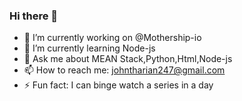 ### Hi there 👋

- 🔭 I’m currently working on @Mothership-io
- 🌱 I’m currently learning Node-js
- 💬 Ask me about MEAN Stack,Python,Html,Node-js
- 📫 How to reach me: johntharian247@gmail.com
- ⚡ Fun fact: I can binge watch a series in a day

